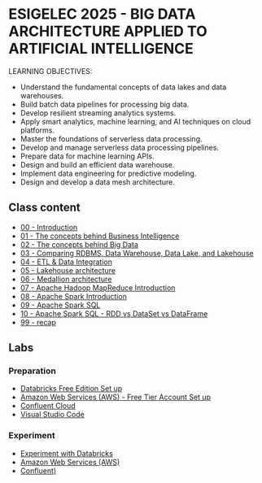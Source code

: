 # ESIGELEC 2025 - BIG DATA ARCHITECTURE APPLIED TO ARTIFICIAL INTELLIGENCE

LEARNING OBJECTIVES:
- Understand the fundamental concepts of data lakes and data warehouses.
- Build batch data pipelines for processing big data.
- Develop resilient streaming analytics systems.
- Apply smart analytics, machine learning, and AI techniques on cloud platforms.
- Master the foundations of serverless data processing.
- Develop and manage serverless data processing pipelines.
- Prepare data for machine learning APIs.
- Design and build an efficient data warehouse.
- Implement data engineering for predictive modeling.
- Design and develop a data mesh architecture.

## Class content

- [00 - Introduction](./00-material/00%20-%20Introduction.pdf)
- [01 - The concepts behind Business Intelligence](./00-material/01%20-%20The%20concepts%20behind%20Business%20Intelligence.pdf)
- [02 - The concepts behind Big Data](./00-material/02%20-%20The%20concepts%20behind%20Big%20Data.pdf)
- [03 - Comparing RDBMS, Data Warehouse, Data Lake, and Lakehouse](./00-material/03%20-%20Comparing%20RDBMS,%20Data%20Warehouse,%20Data%20Lake,%20and%20Lakehouse.pdf)
- [04 - ETL & Data Integration](./00-material/04%20-%20ETL%20&%20Data%20Integration.pdf)
- [05 - Lakehouse architecture](./00-material/05%20-%20Lakehouse%20architecture.pdf)
- [06 - Medallion architecture](./00-material/06%20-%20Medallion%20architecture.pdf)
- [07 - Apache Hadoop MapReduce Introduction](./00-material/07%20-%20Apache%20Hadoop%20MapReduce%20Introduction.pdf)
- [08 - Apache Spark Introduction](./00-material/08%20-%20Apache%20Spark%20Introduction.pdf)
- [09 - Apache Spark SQL](./00-material/09%20-%20Apache%20Spark%20SQL.pdf)
- [10 - Apache Spark SQL - RDD vs DataSet vs DataFrame](./00-material/10%20-%20Apache%20Spark%20SQL%20-%20RDD%20vs%20DataSet%20vs%20DataFrame.pdf)
- [99 - recap](./00-material/19920-%20reCap.pdf)

## Labs

### Preparation

- [Databricks Free Edition Set up](./01-prepare/01-prepare-databricks/README.md)
- [Amazon Web Services (AWS) - Free Tier Account Set up](./01-prepare/01-prepare-aws/README.md)
- [Confluent Cloud](./01-prepare/01-prepare-confluent/README.md)
- [Visual Studio Code](./01-prepare/01-prepare-vscode/README.md)

### Experiment

- [Experiment with Databricks](./02-experiment/02-experiment-databricks/README.md)
- [Amazon Web Services (AWS)](./02-experiment/02-experiment-aws/README.md)
- [Confluent)](./02-experiment/02-experiment-confluent/README.md)
